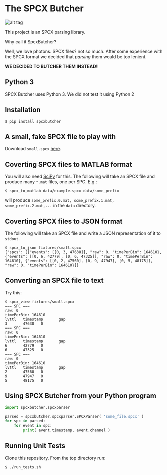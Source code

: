 # The SPCX Butcher
![alt tag](https://raw.githubusercontent.com/morannetser/SpcxButcher/master/butcher_knife.png)

This project is an SPCX parsing library.

Why call it SpcxButcher?

Well, we love photons. SPCX files? not so much. After some experience with the SPCX format we decided that _parsing_ them would be too lenient.

**WE DECIDED TO BUTCHER THEM INSTEAD**!!

## Python 3

SPCX Butcher uses Python 3. We did not test it using Python 2

## Installation

    $ pip install spcxbutcher

## A small, fake SPCX file to play with

Download `small.spcx` [here](https://github.com/morannetser/SpcxButcher/raw/master/fixtures/small.spcx).

## Coverting SPCX files to MATLAB format

You will also need [SciPy](https://www.scipy.org/) for this. The following will take an SPCX file and produce many `*.mat` files, one per SPC. E.g.:

    $ spcx_to_matlab data/example.spcx data/some_prefix

will produce `some_prefix.0.mat, some_prefix.1.mat, some_prefix.2.mat,...` in the `data` directory.

## Coverting SPCX files to JSON format

The following will take an SPCX file and write a JSON representation of it to `stdout`.

    $ spcx_to_json fixtures/small.spcx
    {"spcs": [{"events": [[0, 3, 47638]], "raw": 0, "timePerBin": 164610}, {"events": [[0, 6, 42779], [0, 6, 47325]], "raw": 0, "timePerBin": 164610}, {"events": [[0, 2, 47560], [0, 9, 47947], [0, 5, 48175]], "raw": 0, "timePerBin": 164610}]}

## Converting an SPCX file to text

Try this:

    $ spcx_view fixtures/small.spcx
    === SPC ===
    raw: 0
    timePerBin: 164610
    lvttl   timestamp       gap
    3       47638   0
    === SPC ===
    raw: 0
    timePerBin: 164610
    lvttl   timestamp       gap
    6       42779   0
    6       47325   0
    === SPC ===
    raw: 0
    timePerBin: 164610
    lvttl   timestamp       gap
    2       47560   0
    9       47947   0
    5       48175   0


## Using SPCX Butcher from your Python program

```python
import spcxbutcher.spcxparser

parsed = spcxbutcher.spcxparser.SPCXParser( 'some_file.spcx' )
for spc in parsed:
    for event in spc:
        print( event.timestamp, event.channel )
```

## Running Unit Tests

Clone this repository. From the top directory run:

    $ ./run_tests.sh
